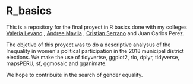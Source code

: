 # R_basics
This is a repository for the final proyect in R basics done with my colleges [Valeria Levano](https://github.com/valerialevanot) , [Andree Mavila](https://github.com/andrelama) , [Cristian Serrano](https://github.com/cristiansear) and Juan Carlos Perez.

The objetive of this proyect was to do a descriptive analysus of the Inequality in women's political participation in the 2018 municipal district elections. We make the use of tidyvertse, ggplot2, rio, dplyr, tidyverse, mapsPERU, sf, ggmosaic and gganimate. 

We hope to contribuite in the search of gender equality. 
